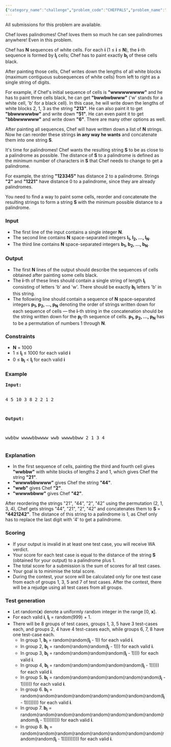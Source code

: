 ```yaml
---
{"category_name":"challenge","problem_code":"CHEFPALS","problem_name":"(Challenge) Chef and Palindromes","languages_supported":{"0":"C","1":"CPP14","2":"JAVA","3":"PYTH","4":"PYTH 3.5","5":"PYPY","6":"CS2","7":"PAS fpc","8":"PAS gpc","9":"RUBY","10":"PHP","11":"GO","12":"NODEJS","13":"HASK","14":"rust","15":"SCALA","16":"swift","17":"D","18":"PERL","19":"FORT","20":"WSPC","21":"ADA","22":"CAML","23":"ICK","24":"BF","25":"ASM","26":"CLPS","27":"PRLG","28":"ICON","29":"SCM qobi","30":"PIKE","31":"ST","32":"NICE","33":"LUA","34":"BASH","35":"NEM","36":"LISP sbcl","37":"LISP clisp","38":"SCM guile","39":"JS","40":"ERL","41":"TCL","42":"kotlin","43":"PERL6","44":"TEXT","45":"SCM chicken","46":"CLOJ","47":"COB","48":"FS"},"max_timelimit":1,"source_sizelimit":50000,"problem_author":"berezin","problem_tester":null,"date_added":"12-10-2015","tags":{"0":"berezin"},"time":{"view_start_date":1516008600,"submit_start_date":1516008600,"visible_start_date":1516008600,"end_date":1735669800},"is_direct_submittable":false,"layout":"problem"}
---
```

<span class="solution-visible-txt">All submissions for this problem are available.</span><p>Chef loves palindromes! Chef loves them so much he can see palindromes anywhere! Even in this problem.</p>

<p>Chef has <b>N</b> sequences of white cells. For each <b>i</b> (1 ≤ <b>i</b> ≤ <b>N</b>), the <b>i</b>-th sequence is formed by <b>l<sub>i</sub></b> cells; Chef has to paint exactly <b>b<sub>i</sub></b> of these cells black.</p>

<p>After painting those cells, Chef writes down the lengths of all white blocks (maximum contiguous subsequences of white cells) from left to right as a single string of digits.</p>

<p>For example, if Chef's initial sequence of cells is <b>"wwwwwwwww"</b> and he has to paint three cells black, he can get <b>"bwwbwbwww"</b> ('w' stands for a white cell, 'b' for a black cell). In this case, he will write down the lengths of white blocks 2, 1, 3 as the string <b>"213"</b>. He can also paint it to get <b>"bbwwwwwbw"</b> and write down <b>"51"</b>. He can even paint it to get <b>"bbbwwwwww"</b> and write down <b>"6"</b>. There are many other options as well.</p>

<p>After painting all sequences, Chef will have written down a list of <b>N</b> strings. Now he can reorder these strings <b>in any way he wants</b> and concatenate them into one string <b>S</b>.</p>

<p>It's time for palindromes! Chef wants the resulting string <b>S</b> to be as close to a palindrome as possible. The distance of <b>S</b> to a palindrome is defined as the minimum number of characters in <b>S</b> that Chef needs to change to get a palindrome.</p>

<p>For example, the string <b>"123345"</b> has distance 2 to a palindrome. Strings <b>"2"</b> and <b>"1221"</b> have distance 0 to a palindrome, since they are already palindromes.</p>

<p>You need to find a way to paint some cells, reorder and concatenate the resulting strings to form a string <b>S</b> with the minimum possible distance to a palindrome.</p>


<h3>Input</h3>
<p><ul>
<li>The first line of the input contains a single integer <b>N</b>.</li>
<li>The second line contains <b>N</b> space-separated integers <b>l<sub>1</sub>, l<sub>2</sub>, ..., l<sub>N</sub></b>.</li>
<li>The third line contains <b>N</b> space-separated integers <b>b<sub>1</sub>, b<sub>2</sub>, ..., b<sub>N</sub></b>.</li>
</ul></p>

<h3>Output</h3>
<p><ul>
<li>The first <b>N</b> lines of the output should describe the sequences of cells obtained after painting some cells black.</li>
<li>The <b>i</b>-th of these lines should contain a single string of length <b>l<sub>i</sub></b> consisting of letters 'b' and 'w'. There should be exactly <b>b<sub>i</sub></b> letters 'b' in this string.</li>
<li>The following line should contain a sequence of <b>N</b> space-separated integers <b>p<sub>1</sub>, p<sub>2</sub>, ..., p<sub>N</sub></b> denoting the order of strings written down for each sequence of cells — the <b>i</b>-th string in the concatenation should be the string written down for the <b>p<sub>i</sub></b>-th sequence of cells. <b>p<sub>1</sub>, p<sub>2</sub>, ..., p<sub>N</sub></b> has to be a permutation of numbers 1 through <b>N</b>.</li>
</ul></p>

<h3>Constraints</h3>
<ul>
<li><b>N</b> = 1000</li>
<li>1 ≤ <b>l<sub>i</sub></b> ≤ 1000 for each valid <b>i</b></li>
<li>0 ≤ <b>b<sub>i</sub></b> < <b>l<sub>i</sub></b> for each valid <b>i</b></li>
</ul>

<h3>Example</h3>
<pre><b>Input:</b>

4
5 10 3 8
2 2 1 2

<b>Output:</b>

wwbbw
wwwwbbwwww
wwb
wwwwbbww
2 1 3 4
</pre>

<h3>Explanation</h3>
<p><ul>
<li>In the first sequence of cells, painting the third and fourth cell gives <b>"wwbbw"</b> with white blocks of lengths 2 and 1, which gives Chef the string <b>"21"</b>.</li>
<li><b>"wwwwbbwwww"</b> gives Chef the string <b>"44"</b>.</li>
<li><b>"wwb"</b> gives Chef <b>"2"</b>.</li>
<li><b>"wwwwbbww"</b> gives Chef <b>"42"</b>.</li>
</ul>
</p>
<p>After reordering the strings "21", "44", "2", "42" using the permutation (2, 1, 3, 4), Chef gets strings "44", "21", "2", "42" and concatenates them to <b>S</b> = <b>"4421242"</b>. The distance of this string to a palindrome is 1, as Chef only has to replace the last digit with '4' to get a palindrome.
</p>


<h3>Scoring</h3>
<p><ul>
<li>If your output is invalid in at least one test case, you will receive WA verdict.</li>
<li>Your score for each test case is equal to the distance of the string <b>S</b> (obtained for your output) to a palindrome plus 1.</li>
<li>The total score for a submission is the sum of scores for all test cases.</li>
<li>Your goal is to minimise the total score.</li>
<li>During the contest, your score will be calculated only for one test case from each of groups 1, 3, 5 and 7 of test cases. After the contest, there will be a rejudge using all test cases from all groups.</li>
</ul></p>


<h3>Test generation</h3>
<p><ul>
<li>Let random(<b>x</b>) denote a uniformly random integer in the range [0, <b>x</b>].</li>
<li>For each valid <b>i</b>, <b>l<sub>i</sub></b> = random(999) + 1.</li>
<li>There will be 8 groups of test cases, groups 1, 3, 5 have 3 test-cases each, and groups 2, 4 have 4 test-cases each, while groups 6, 7, 8 have one test-case each.<ul>
<li>In group 1, <b>b<sub>i</sub></b> = random(random(<b>l<sub>i</sub></b> - 1)) for each valid <b>i</b>.</li>

<li>In group 2, <b>b<sub>i</sub></b> = random(random(random(<b>l<sub>i</sub></b> - 1))) for each valid <b>i</b>.</li>

<li>In group 3, <b>b<sub>i</sub></b> = random(random(random(random(<b>l<sub>i</sub></b> - 1)))) for each valid <b>i</b>.</li>

<li>In group 4, <b>b<sub>i</sub></b> = random(random(random(random(random(<b>l<sub>i</sub></b> - 1))))) for each valid <b>i</b>.</li>

<li>In group 5. <b>b<sub>i</sub></b> = random(random(random(random(random(random(<b>l<sub>i</sub></b> - 1)))))) for each valid <b>i</b>.</li>

<li>In group 6. <b>b<sub>i</sub></b> = random(random(random(random(random(random(random(random(<b>l<sub>i</sub></b> - 1)))))))) for each valid <b>i</b>.</li>

<li>In group 7. <b>b<sub>i</sub></b> = random(random(random(random(random(random(random(random(random(<b>l<sub>i</sub></b> - 1))))))))) for each valid <b>i</b>.</li>


<li>In group 8. <b>b<sub>i</sub></b> = random(random(random(random(random(random(random(random(random(random(<b>l<sub>i</sub></b> - 1)))))))))) for each valid <b>i</b>.</li>
</ul></li>
</ul></p>
